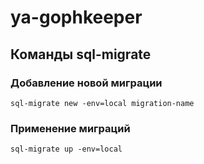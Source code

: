 # ya-gophkeeper

## Команды sql-migrate

### Добавление новой миграции

`sql-migrate new -env=local migration-name`

### Применение миграций

`sql-migrate up -env=local`